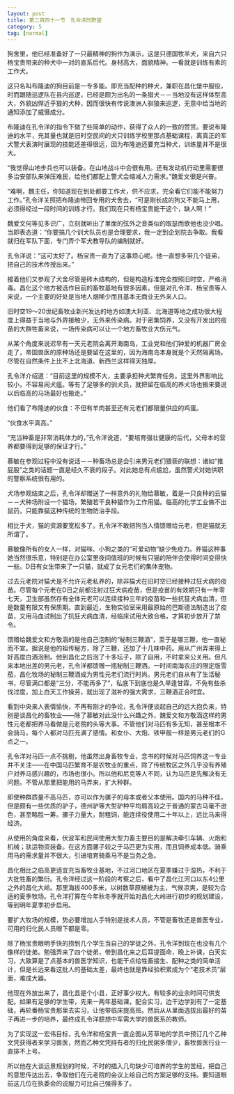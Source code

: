 ```yaml
---
layout: post
title: 第二百四十一节　孔令洋的野望
category: 5
tag: [normal]
---
```


狗舍里，他已经准备好了一只最精神的狗作为演示，这是只德国牧羊犬，来自六只杨宝贵带来的种犬中一对的直系后代。身材高大，面貌精神。一看就是训练有素的工作犬。

这只名叫布隆迪的狗目前是一专多能。即充当配种的种犬，兼职在昌化堡中服役，时而跟随巡逻队在县内巡逻，已经是颇为出名的一条猎犬－－当地没有这样体型高大，外貌凶悍近乎狼的犬种，因而很快有传说澳洲人驯狼来巡逻，无意中给当地的通知添加了威慑成分。

布隆迪在孔令洋的指令下做了些简单的动作，获得了众人的一致的赞赏。要说布隆迪的水平，充其量也就是旧时空民间的犬只训练学校里那点基础课程，离真正的军犬警犬表演时展现的技能还差得很远，因为布隆迪还要充当种犬，训练量并不是很大。

“我觉得山地步兵也可以装备。在山地战斗中会很有用。还有发动机行动里需要很多治安部队来弹压难民，给他们都配上警犬会缩减人力需求。”魏爱文很是兴奋。

“难啊，魏主任，你知道现在到处都要工作犬，供不应求，完全看它们能不能努力工作。”孔令洋关照把布隆迪带回专用的犬舍去，“可是刚长成的狗又不能马上用，必须得经过一段时间的训练才行。我们现在只有杨宝贵能干这个，缺人啊！”

魏爱文何等见多识广，立刻就听出了里面的弦外之音类似的取瑟而歌他也没少唱。当即表态道：“你要搞几个训犬队员也是合理要求，我一定到企划院去争取。我看就归在军队下面，专门弄个军犬教导队的编制就好。

孔令洋说：“这可太好了。杨宝贵一直为了这事烦心呢。他一直想多带几个徒弟，把自己的技术传授出来。”

接着他们又参观了犬舍尽管是砖木结构的，但是构造标准完全按照旧时空，严格消毒。昌化这个地方被选作目前的畜牧基地有很多因素，但是对孔令洋、杨宝贵等人来说，一个主要的好处是当地人烟稀少而且基本无商业无外来人口。

旧时空19～20世纪畜牧业新兴发达的地方如澳大利亚、北海道等地之成功很大程度上得益于当地与外界接触少，无外来传染病。对于密集饲养，又没有开发出的疫苗的大群牲畜来说，一场传染病可以让一个地方畜牧业大伤元气。

从某个角度来说迟早有一天元老院会离开海南岛，工业党和他们钟爱的机器厂房全走了，帝国兽医的原种场还是要留在这里的，因为海南岛本身就是个天然隔离场。尽管在自然条件上比不上北海道、新西兰这样得天独厚。

孔令洋介绍道：“目前这里的规模不大，主要承担种犬繁育任务。这里外界影响比较小，不容易闹犬瘟。等有了足够多的驯犬员，就把留在临高的养犬场也搬来要说以后临高的马场最好也搬走。”

他们看了布隆迪的伙食：不但有羊肉甚至还有元老们都限量供应的鸡蛋。

“伙食水平真高。”

“充当种畜是非常消耗体力的，”孔令洋说道，“要培育强壮健康的后代，父母本的营养都要得到足够的保证才行。”

慕敏在参观过程中没有说话－－种畜场总是会引来男元老们猥亵的联想：诸如“推屁股”之类的话题一直是经久不衰的段子。对此她总有点尴尬，虽然警犬对她供职的警察系统很有用的。

犬场参观结束之后，孔令洋却赠送了一样意外的礼物给慕敏，着是一只良种的云猫－－犬种场附设一个猫场，繁殖若干良种猫作为工作用猫。临高的化学工业做不出鼠药，只能靠猫这种传统的生物防治手段。

相比于犬，猫的资源要宽松多了。孔令洋不敢把狗当人情馈赠给元老，但是猫就无所谓了。

慕敏像所有的女人一样，对猫咪、小狗之类的“可爱动物”缺少免疫力。养猫这种事她当然很乐意，特别是在办公室里夜间值班的时候有只猫的陪伴会使得时间变得快一些。D日有女生带来了一只猫，就成了女元老们的集体宠物。

过去元老院对猫犬是不允许元老私养的，除非猫犬在旧时空已经接种过狂犬病的疫苗。尽管每个元老在D日之前都注射过狂犬病疫苗，但是疫苗的有效期只有一年零七天，卫生部虽然存有全体元老可以连续接种三年的疫苗和一些抗狂犬病血清，但是数量有限又有保质期。直到最近，生物实验室采用最原始的巴斯德法制造出了疫苗，又用马血试制出了抗狂犬病血清，经临床试用大致合格，才算初步放开了禁令。

馈赠给魏爱文和方敬涵的是他自己泡制的“秘制三鞭酒”，至于是哪三鞭，他一直秘而不宣。据说是他的祖传秘方，除了三鞭，还加了十几味中药。用从广州弄来得上好高度白酒泡制。他到昌化之后泡了十多坛子，除了自用，不时拿来公关用。但凡来本地出差的男元老，孔令洋都馈赠一瓶秘制三鞭酒。一时间南海农庄的限定版雪茄，昌化牧场的秘制三鞭酒成为男性元老们流行时尚。男元老们自从有了生活秘书，尽管满口都是“三分，不能再多了”，私底下到底也是久旱逢甘霖，不免有些杀伐过度，加上白天工作操劳，就出现了滋补的强大需求，三鞭酒正合时宜。

看到中央来人表情愉快，不再有刚才的争论，孔令洋便谈起自己的远大抱负来，特别是谈昌化的畜牧业――除了慕敏对此没什么兴趣之外，魏爱文和方敬涵这样的男性元老都把养马看做是元老院的头等大事。不管他们对马匹有多无知，甚至根本不会骑马，每个人都对马匹充满了感情。和女仆、大炮、铁甲舰一样是男元老们的G点之一。

孔令洋对马匹一点不挑剔，他虽然出身畜牧专业，念书的时候对马匹饲养这一专业并不关注――在中国马匹繁育不是农牧业的重点，除了传统牧区之外几乎没有养殖户对养马感兴趣的，市场也很小。所以他和尼克等人不同，认为马匹是先解决有无问题。不管从那里把能用的马弄来，扩大种群。

即使种群质量不高马匹，亦可以作为骡子的母本或者父本使用。国内的马种不佳，但是颇有一些优质的驴子，德州驴等大型驴种平均肩高较之于普通的蒙古马毫不逊色，甚至略胜一筹。骡子力量大，耐粗饲，能连续役使用二十年以上，远比马来得经济。

从使用的角度来看，伏波军和民间使用大型力畜主要目的是解决牵引车辆、火炮和机械；驮运物资装备。在这方面骡子较之于马匹更为实用，而且饲养成本低。骑乘用马的需求量并不很大，引进培育骑乘马不是当务之急。

昌化相比之临高更适宜充当畜牧业基地，不过河口地区在夏季嫌过于湿热，不利于大批牲畜的繁衍。孔令洋经过这一阶段的考察之后，看中了昌化江河口以东4公里之外的昌化大岭。那里海拔400多米，以树数草原植被为主，气候凉爽，是较为合适的夏季牧场。孔令洋打算在今年秋冬季就开始对昌化大岭进行初步的规划建设，等到明年夏季初步启用。

要扩大牧场的规模，势必要增加人手特别是技术人员，不管是畜牧还是兽医专业，可用的归化民人员眼下都是零。

除了杨宝贵眼明手快的捞到几个学生当自己的学徒之外，孔令洋到现在也没有几个像样的徒弟。勉强弄来了四个徒弟，带到昌化来之后耳提面命，晚上补课，白天实习，大致算是了点基本的兽医学知识，也能干点给牲畜接生、配种之类的简单活计，但是长远来看这批人的基础太差，最终也就是靠经验积累成为个“老技术员”层面，难成大器。

他现在外放出来了，昌化县是个小县，正好事少权大。有较多的业余时间可供支配。如果有足够的学生带，先来一两年基础课，配合实习，边干边学到有了一定基础，再轮番杨宝贵那里去实习，让他带临床提高班。然后从从里面选拔出最好的苗子再进一步的培养，最终成孔令洋臆想中军需大学的兽医系的教师。

为了实现这一宏伟目标，孔令洋和杨宝贵一直企图从芳草地的学员中预订几个乙种文凭获得者来学习兽医，然而乙种文凭持有者的归化民粥多僧少，畜牧兽医行业一直排不上号。

所以他在大谈远景规划的时候，不时的插入几句缺少可培养的学生的苦经，把自己的意思传达出去，争取他们在元老院的会议上给自己的方案足够的支持。要知道眼前这几位在执委会的说服力可比自己强得多了。